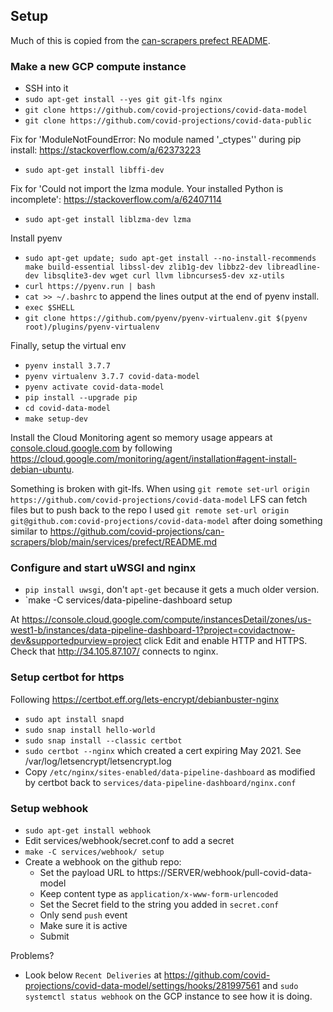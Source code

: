 ## Setup

Much of this is copied from the [can-scrapers prefect README](https://github.com/covid-projections/can-scrapers/blob/main/services/prefect/README.md).


### Make a new GCP compute instance
- SSH into it
- `sudo apt-get install --yes git git-lfs nginx`
- `git clone https://github.com/covid-projections/covid-data-model`
- `git clone https://github.com/covid-projections/covid-data-public`

Fix for 'ModuleNotFoundError: No module named '_ctypes'' during pip install: https://stackoverflow.com/a/62373223
- `sudo apt-get install libffi-dev`

Fix for 'Could not import the lzma module. Your installed Python is incomplete': https://stackoverflow.com/a/62407114
- `sudo apt-get install liblzma-dev lzma`

Install pyenv
- `sudo apt-get update; sudo apt-get install --no-install-recommends make build-essential libssl-dev zlib1g-dev libbz2-dev libreadline-dev libsqlite3-dev wget curl llvm libncurses5-dev xz-utils`
- `curl https://pyenv.run | bash`
- `cat >> ~/.bashrc` to append the lines output at the end of pyenv install.
- `exec $SHELL`
- `git clone https://github.com/pyenv/pyenv-virtualenv.git $(pyenv root)/plugins/pyenv-virtualenv`

Finally, setup the virtual env
- `pyenv install 3.7.7`
- `pyenv virtualenv 3.7.7 covid-data-model`
- `pyenv activate covid-data-model`
- `pip install --upgrade pip`
- `cd covid-data-model`
- `make setup-dev`

Install the Cloud Monitoring agent so memory usage appears at [console.cloud.google.com](https://console.cloud.google.com/compute/instancesMonitoringDetail/zones/us-west1-b/instances/data-pipeline-dashboard-1?project=covidactnow-dev&supportedpurview=project&tab=monitoring) by following https://cloud.google.com/monitoring/agent/installation#agent-install-debian-ubuntu.


Something is broken with git-lfs. When using `git remote set-url origin https://github.com/covid-projections/covid-data-model` LFS can fetch files but to push back to the repo I used `git remote set-url origin git@github.com:covid-projections/covid-data-model` after doing something similar to https://github.com/covid-projections/can-scrapers/blob/main/services/prefect/README.md




### Configure and start uWSGI and nginx
- `pip install uwsgi`, don't `apt-get` because it gets a much older version.
- `make -C services/data-pipeline-dashboard setup

At https://console.cloud.google.com/compute/instancesDetail/zones/us-west1-b/instances/data-pipeline-dashboard-1?project=covidactnow-dev&supportedpurview=project click Edit and enable HTTP and HTTPS.
Check that http://34.105.87.107/ connects to nginx.

### Setup certbot for https

Following https://certbot.eff.org/lets-encrypt/debianbuster-nginx
- `sudo apt install snapd`
- `sudo snap install hello-world`
- `sudo snap install --classic certbot`
- `sudo certbot --nginx` which created a cert expiring May 2021. See /var/log/letsencrypt/letsencrypt.log
- Copy `/etc/nginx/sites-enabled/data-pipeline-dashboard` as modified by certbot back to `services/data-pipeline-dashboard/nginx.conf`


### Setup webhook

- `sudo apt-get install webhook`
- Edit services/webhook/secret.conf to add a secret
- `make -C services/webhook/ setup`
- Create a webhook on the github repo:
  - Set the payload URL to https://SERVER/webhook/pull-covid-data-model
  - Keep content type as `application/x-www-form-urlencoded`
  - Set the Secret field to the string you added in `secret.conf`
  - Only send `push` event
  - Make sure it is active
  - Submit

Problems?
- Look below `Recent Deliveries` at https://github.com/covid-projections/covid-data-model/settings/hooks/281997561 and `sudo systemctl status webhook` on the GCP instance to see how it is doing.
